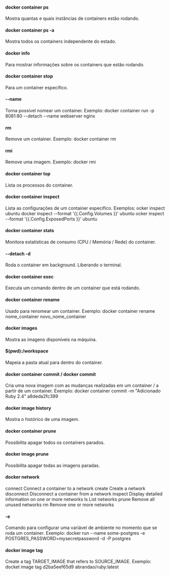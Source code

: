 #### docker container ps
Mostra quantas e quais instâncias de containers estão rodando.

#### docker container ps -a
Mostra todos os containers independente do estado.

#### docker info
Para mostrar informações sobre os containers que estão rodando.

#### docker container stop <container>
Para um container específico.

#### --name
Torna possível nomear um container.
Exemplo: docker container run -p 8081:80 --detach --name webserver nginx

#### rm
Remove um container.
Exemplo: docker container rm <uuid>

#### rmi
Remove uma imagem.
Exemplo: docker rmi <uuid>

#### docker container top <container>
Lista os processos do container.

#### docker container inspect <container>
Lista as configurações de um container específico.
Exemplos:
ocker inspect ubuntu
docker inspect --format '{{.Config.Volumes }}' ubuntu
ocker inspect --format '{{.Config.ExposedPorts }}' ubuntu

#### docker container stats
Monitora estatísticas de consumo (CPU / Memória / Rede) do container.

#### --detach -d
Roda o container em background. Liberando o terminal.

#### docker container exec
Executa um comando dentro de um container que está rodando.

#### docker container rename <container>
Usado para renomear um container.
Exemplo: docker container rename nome_container novo_nome_container

#### docker images
Mostra as imagens disponíveis na máquina.

#### $(pwd):/workspace
Mapeia a pasta atual para dentro do container.

#### docker container commit / docker commit
Cria uma nova imagem com as mudanças realizadas em um container / a partir de um container.
Exemplo: docker container commit -m "Adicionado Ruby 2.4" a8deda2fc399

#### docker image history
Mostra o histórico de uma imagem.

#### docker container prune
Possibilita apagar todos os containers parados.

#### docker image prune
Possibilita apagar todas as imagens paradas.

#### docker network
connect     Connect a container to a network
create      Create a network
disconnect  Disconnect a container from a network
inspect     Display detailed information on one or more networks
ls          List networks
prune       Remove all unused networks
rm          Remove one or more networks

#### -e
Comando para configurar uma variável de ambiente no momento que se roda um container.
Exemplo: docker run --name some-postgres -e POSTGRES_PASSWORD=mysecretpassword -d -P postgres

#### docker image tag
Create a tag TARGET_IMAGE that refers to SOURCE_IMAGE.
Exemplo: docket image tag d2ba5eef65d9 abrandao/ruby:latest